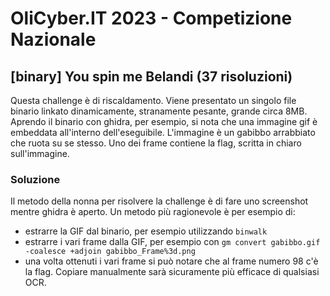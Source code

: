 # OliCyber.IT 2023 - Competizione Nazionale

## [binary] You spin me Belandi (37 risoluzioni)

Questa challenge è di riscaldamento. Viene presentato un singolo file binario linkato dinamicamente, stranamente pesante, grande circa 8MB. Aprendo il binario con ghidra, per esempio, si nota che una immagine gif è embeddata all'interno dell'eseguibile. L'immagine è un gabibbo arrabbiato che ruota su se stesso. Uno dei frame contiene la flag, scritta in chiaro sull'immagine.

### Soluzione

Il metodo della nonna per risolvere la challenge è di fare uno screenshot mentre ghidra è aperto. Un metodo più ragionevole è per esempio di:

- estrarre la GIF dal binario, per esempio utilizzando `binwalk`
- estrarre i vari frame dalla GIF, per esempio con `gm convert gabibbo.gif -coalesce +adjoin gabibbo_Frame%3d.png`
- una volta ottenuti i vari frame si può notare che al frame numero 98 c'è la flag. Copiare manualmente sarà sicuramente più efficace di qualsiasi OCR.
